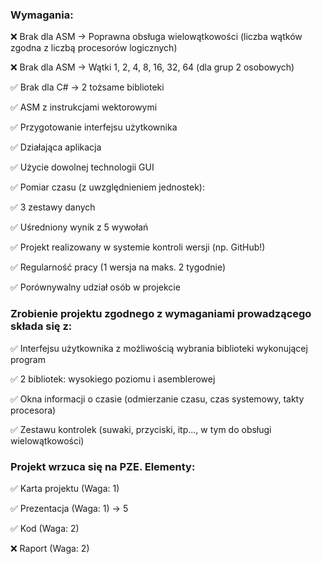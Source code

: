 ### Wymagania: 

❌ Brak dla ASM -> Poprawna obsługa wielowątkowości (liczba wątków zgodna z liczbą procesorów logicznych)

❌ Brak dla ASM -> Wątki 1, 2, 4, 8, 16, 32, 64 (dla grup 2 osobowych)

✅ Brak dla C# -> 2 tożsame biblioteki

✅ ASM z instrukcjami wektorowymi

✅ Przygotowanie interfejsu użytkownika

✅ Działająca aplikacja

✅ Użycie dowolnej technologii GUI

✅ Pomiar czasu (z uwzględnieniem jednostek):

✅ 3 zestawy danych

✅ Uśredniony wynik z 5 wywołań

✅ Projekt realizowany w systemie kontroli wersji (np. GitHub!)

✅ Regularność pracy (1 wersja na maks. 2 tygodnie)

✅ Porównywalny udział osób w projekcie

### Zrobienie projektu zgodnego z wymaganiami prowadzącego składa się z:

✅ Interfejsu użytkownika z możliwością wybrania biblioteki wykonującej program

✅ 2 bibliotek: wysokiego poziomu i asemblerowej

✅ Okna informacji o czasie (odmierzanie czasu, czas systemowy, takty procesora)

✅ Zestawu kontrolek (suwaki, przyciski, itp..., w tym do obsługi wielowątkowości)

### Projekt wrzuca się na PZE. Elementy:

✅ Karta projektu (Waga: 1)

✅ Prezentacja (Waga: 1) -> 5

✅ Kod (Waga: 2)

❌ Raport (Waga: 2)
